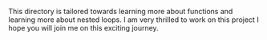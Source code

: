 This directory is tailored towards learning more about functions and learning more about nested loops.
I am very thrilled to work on this project I hope you will join me on this exciting journey.
